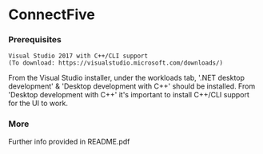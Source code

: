 # ConnectFive

### Prerequisites
```
Visual Studio 2017 with C++/CLI support
(To download: https://visualstudio.microsoft.com/downloads/)
```
From the Visual Studio installer, under the workloads tab,
'.NET desktop development' & 'Desktop development with C++'
should be installed. From 'Desktop development with C++' it's
important to install C++/CLI support for the UI to work.

### More
Further info provided in README.pdf
